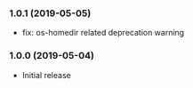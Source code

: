 ### 1.0.1 (2019-05-05)

* fix: os-homedir related deprecation warning

### 1.0.0 (2019-05-04)

* Initial release
